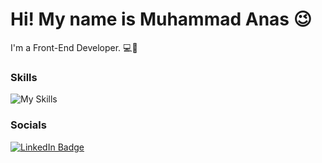 Hi! My name is Muhammad Anas 😉
========================================================================================================================================

I'm a Front-End Developer. 💻🚀
<br/>

### Skills

![My Skills](https://skillicons.dev/icons?i=html,css,javascript,react,bootstrap,tailwind,illustrator,photoshop)
<br/>

### Socials

<div id="badges">
  <a target="_blank" href="https://www.linkedin.com/in/imuhammadanas/">
    <img src="https://img.shields.io/badge/LinkedIn-blue?style=for-the-badge&logo=linkedin&logoColor=white" alt="LinkedIn Badge"/>
  </a>
</div>
